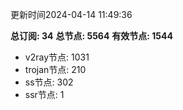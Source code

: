 更新时间2024-04-14 11:49:36

**总订阅: 34**
**总节点: 5564**
**有效节点: 1544**
- v2ray节点: 1031
- trojan节点: 210
- ss节点: 302
- ssr节点: 1
